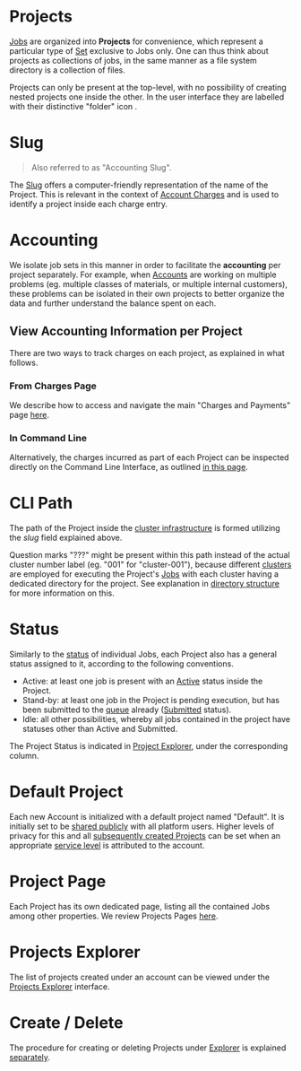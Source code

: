 # Projects

[Jobs](overview.md) are organized into **Projects** for convenience, which represent a particular type of [Set](/entities-general/sets.md) exclusive to Jobs only. One can thus think about projects as collections of jobs, in the same manner as a file system directory is a collection of files.

Projects can only be present at the top-level, with no possibility of creating nested projects one inside the other. In the user interface they are labelled with their distinctive "folder" icon <i class="zmdi zmdi-folder zmdi-hc-border"></i>. 

# Slug

> Also referred to as "Accounting Slug".

The [Slug](/entities-general/data.md#Slug-Representation) offers a computer-friendly representation of the name of the Project. This is relevant in the context of [Account Charges](/accounts/ui/charges-payments.md) and is used to identify a project inside each charge entry.

# Accounting

We isolate job sets in this manner in order to facilitate the **accounting** per project separately. For example, when [Accounts](/accounts/overview.md) are working on multiple problems (eg. multiple classes of materials, or multiple internal customers), these problems can be isolated in their own projects to better organize the data and further understand the balance spent on each.

## View Accounting Information per Project

There are two ways to track charges on each project, as explained in what follows.

### From Charges Page

We describe how to access and navigate the main "Charges and Payments" page [here](/accounts/ui/charges-payments.md).

### In Command Line

Alternatively, the charges incurred as part of each Project can be inspected directly on the Command Line Interface, as outlined [in this page](/cli/overview.md).


# CLI Path

The path of the Project inside the [cluster infrastructure](/infrastructure/overview.md) is formed utilizing the *slug* field explained above.

Question marks "???" might be present within this path instead of the actual cluster number label (eg. "001" for "cluster-001"), because different [clusters](/infrastructure/clusters/overview.md) are employed for executing the Project's [Jobs](overview.md) with each cluster having a dedicated directory for the project. See explanation in [directory structure](/data-on-disk/directories.md) for more information on this.

# Status

Similarly to the [status](status.md) of individual Jobs, each Project also has a general status assigned to it, according to the following conventions.

- <span class="btn badge badge-padded b-warning border-50">Active</span>: at least one job is present with an [Active](status.md#Active) status inside the Project. 
- <span class="btn badge badge-padded b-primary border-50">Stand-by</span>: at least one job in the Project is pending execution, but has been submitted to the [queue](/infrastructure/resource/queues.md) already ([Submitted](status.md#Submitted) status). 
- <span class="btn badge badge-padded b-default border-50">Idle</span>: all other possibilities, whereby all jobs contained in the project have statuses other than Active and Submitted.

The Project Status is indicated in [Project Explorer](ui/projects-explorer.md#status), under the corresponding column.

# Default Project

Each new Account is initialized with a default project named "Default". It is initially set to be [shared publicly](/collaboration/sharing/access-levels.md) with all platform users. Higher levels of privacy for this and all [subsequently created Projects](actions/create-delete-project.md) can be set when an appropriate [service level](/pricing/service-levels.md) is attributed to the account.

# Project Page

Each Project has its own dedicated page, listing all the contained Jobs among other properties. We review Projects Pages [here](ui/projects-page.md).

# Projects Explorer

The list of projects created under an account can be viewed under the [Projects Explorer](ui/projects-explorer.md) interface. 

# Create / Delete

The procedure for creating or deleting Projects under [Explorer](ui/projects-explorer.md) is explained [separately](actions/create-delete-project.md). 
